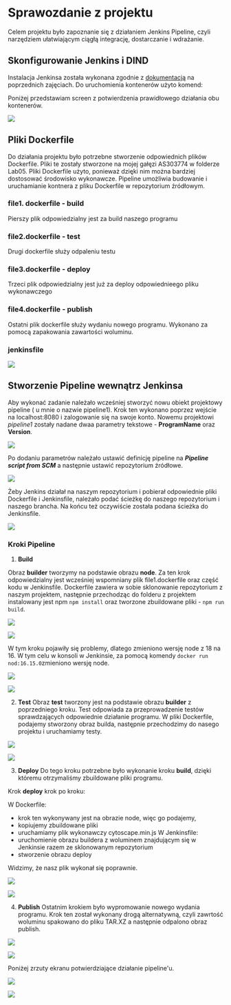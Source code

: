 # Sprawozdanie z projektu

Celem projektu było zapoznanie się z działaniem Jenkins Pipeline, czyli narzędziem ułatwiającym ciągłą integrację, dostarczanie i wdrażanie.  

## Skonfigurowanie Jenkins i DIND

Instalacja Jenkinsa została wykonana zgodnie z  [dokumentacją](https://www.jenkins.io/doc/book/installing/docker/) na poprzednich zajęciach. 
Do uruchomienia kontenerów użyto komend: 


Poniżej przedstawiam screen z potwierdzenia prawidłowego działania obu kontenerów. 

![](./01.png)


## Pliki Dockerfile
Do działania projektu było potrzebne stworzenie odpowiednich plików Dockerfile. Pliki te zostały stworzone na mojej  gałęzi AS303774 w folderze Lab05. 
Pliki Dockerfile użyto, ponieważ dzięki nim można bardziej dostosować środowisko wykonawcze. Pipeline umożliwia budowanie i uruchamianie kontnera z pliku Dockerfile w repozytorium źródłowym.

### file1. dockerfile - build
Pierszy plik odpowiedzialny jest za build naszego programu

### file2.dockerfile - test
Drugi dockerfile służy odpaleniu testu 

### file3.dockerfile - deploy
Trzeci plik odpowiedzialny jest już za deploy odpowiednieego pliku wykonawczego

### file4.dockerfile - publish
Ostatni plik dockerfile służy wydaniu nowego programu. Wykonano za pomocą zapakowania zawartości woluminu. 
 
### jenkinsfile

![](./jenkins.png)

## Stworzenie Pipeline wewnątrz Jenkinsa

Aby wykonać zadanie należało wcześniej stworzyć nowu obiekt projektowy pipeline ( u mnie o nazwie pipeline1). 
Krok ten wykonano poprzez wejście na localhost:8080  i zalogowanie się na swoje konto. 
Nowemu projektowi *pipeline1* zostały nadane dwaa parametry tekstowe - **ProgramName** oraz **Version**.

![](./programName.png)

Po dodaniu parametrów należało ustawić definicję pipeline na ***Pipeline script from SCM*** a następnie ustawić repozytorium źródłowe. 


![](./jengit.png)


Żeby Jenkins działał na naszym repozytorium i pobierał odpowiednie pliki Dockerfile i Jenkinsfile, należało podać ścieżkę do naszego repozytorium i naszego brancha. Na końcu też oczywiście została podana ścieżka do Jenkinsfile. 

![](./jenrepo.png)


### Kroki Pipeline

1. **Build**

Obraz **builder** tworzymy na podstawie obrazu **node**. 
Za ten krok odpowiedzialny jest wcześniej wspomniany plik file1.dockerfile oraz część kodu w Jenkinsfile. 
Dockerfile zawiera w sobie sklonowanie repozytorium z naszym projektem, następnie przechodząc do folderu z projektem instalowany jest npm `npm install` oraz tworzone zbuildowane pliki   - `npm run build`. 


![](./file1.png)


![](./build.png)


W tym kroku pojawiły się problemy, dlatego zmieniono wersję node z 18 na 16. 
W tym celu w konsoli w Jenkinsie, za pomocą komendy `docker run nod:16.15.0`zmieniono wersję node. 


![](./node.png)


![](./node2.png)


2. **Test**
Obraz **test** tworzony jest na podstawie obrazu **builder** z poprzedniego kroku. 
Test odpowiada za przeprowadzenie testów sprawdzających odpowiednie działanie programu. 
W pliki Dockerfile, podajemy stworzony obraz builda, następnie przechodzimy do nasego projektu i uruchamiamy testy. 



![](./file2.png)


![](./tests.png)


3. **Deploy**
Do tego kroku potrzebne było wykonanie kroku **build**, dzięki któremu otrzymaliśmy zbuildowane pliki programu. 

Krok **deploy** krok po kroku: 

W Dockerfile:
- krok ten wykonywany jest na obrazie node, więc go podajemy, 
- kopiujemy zbuildowane pliki 
- uruchamiamy plik wykonawczy cytoscape.min.js 
W Jenkinsfile:
- uruchomienie obrazu buildera z woluminem znajdującym się w Jenkinsie razem ze sklonowanym repozytorium 
- stworzenie obrazu deploy 


Widzimy, że nasz plik wykonał się poprawnie.  



![](./file3.png)


![](./deploy.png)



4. **Publish**
Ostatnim krokiem było wypromowanie nowego wydania programu. 
Krok ten został wykonany drogą alternatywną, czyli zawrtość woluminu spakowano do pliku TAR.XZ a następnie odpalono obraz publish. 

![](./file4.png)


![](./publish.png)


Poniżej zrzuty ekranu potwierdziające działanie pipeline'u. 


![](./end2.png)

![](./end.png)



